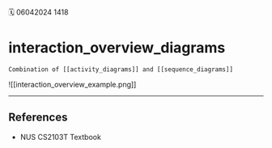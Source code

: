 🗓️ 06042024 1418

# interaction_overview_diagrams

```ad-tldr
Combination of [[activity_diagrams]] and [[sequence_diagrams]]
```

![[interaction_overview_example.png]]

---

## References

- NUS CS2103T Textbook
